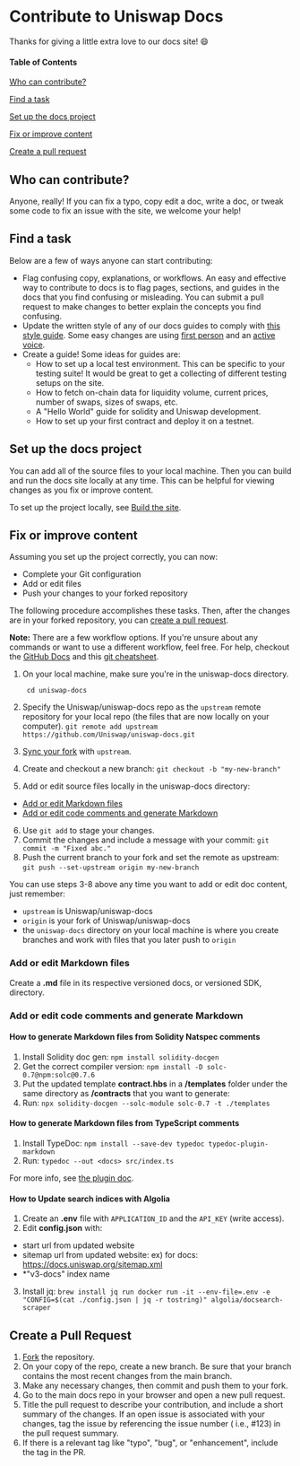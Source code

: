 # Contribute to Uniswap Docs

Thanks for giving a little extra love to our docs site! :smile:

#### Table of Contents

[Who can contribute?](#who-can-contribute)

[Find a task](#find-a-task)

[Set up the docs project](#set-up-the-docs-project)

[Fix or improve content](#fix-or-improve-content)

[Create a pull request](#create-a-pull-request)

## Who can contribute?

Anyone, really! If you can fix a typo, copy edit a doc, write a doc, or tweak some code to fix an issue with the site, we welcome your help!

## Find a task

Below are a few of ways anyone can start contributing:

* Flag confusing copy, explanations, or workflows. An easy and effective way to contribute to docs is to flag pages, sections, and guides in the docs that you find confusing or misleading. You can submit a pull request to make changes to better explain the concepts you find confusing.
* Update the written style of any of our docs guides to comply with [this style guide](https://developers.google.com/style/). Some easy changes are using [first person](https://developers.google.com/style/person) and an [active voice](https://developers.google.com/style/voice).
* Create a guide! Some ideas for guides are:
    * How to set up a local test environment. This can be specific to your testing suite! It would be great to get a collecting of different testing setups on the site.
    * How to fetch on-chain data for liquidity volume, current prices, number of swaps, sizes of swaps, etc.
    * A "Hello World" guide for solidity and Uniswap development.
    * How to set up your first contract and deploy it on a testnet.

## Set up the docs project

You can add all of the source files to your local machine. Then you can build and run the docs site locally at any time. This can be helpful for viewing changes as you fix or improve content.

To set up the project locally, see [Build the site](https://docs.github.com/Uniswap/uniswap-docs/blob/main/README.md#build-the-site).

## Fix or improve content

Assuming you set up the project correctly, you can now:

* Complete your Git configuration
* Add or edit files
* Push your changes to your forked repository

The following procedure accomplishes these tasks. Then, after the changes are in your forked repository, you can [create a pull request](#create-a-pull-request).



**Note:** There are a few workflow options. If you're unsure about any commands or want to use a different workflow, feel free. For help, checkout the [GitHub Docs](https://docs.github.com/en) and this [git cheatsheet](https://www.atlassian.com/git/tutorials/atlassian-git-cheatsheet).

1. On your local machine, make sure you're in the uniswap-docs directory.
 
        cd uniswap-docs

2. Specify the Uniswap/uniswap-docs repo as the `upstream` remote repository for your local repo (the files that are now locally on your computer).
`git remote add upstream https://github.com/Uniswap/uniswap-docs.git` 
3. [Sync your fork](https://docs.github.com/en/github/collaborating-with-pull-requests/working-with-forks/syncing-a-fork#syncing-a-fork-from-the-command-line) with `upstream`.
4. Create and checkout a new branch:
`git checkout -b "my-new-branch"`
5. Add or edit source files locally in the uniswap-docs directory:
* [Add or edit Markdown files](#add-or-edit-markdown-files)
* [Add or edit code comments and generate Markdown](#add-or-edit-code-comments-and-generate-Markdown)
6. Use `git add` to stage your changes.
7. Commit the changes and include a message with your commit:
`git commit -m "Fixed abc."`
8. Push the current branch to your fork and set the remote as upstream:
`git push --set-upstream origin my-new-branch`

You can use steps 3-8 above any time you want to add or edit doc content, just remember:

* `upstream` is Uniswap/uniswap-docs
* `origin` is your fork of Uniswap/uniswap-docs
* the `uniswap-docs` directory on your local machine is where you create branches and work with files that you later push to `origin`

### Add or edit Markdown files

Create a **.md** file in its respective versioned docs, or versioned SDK, directory.

### Add or edit code comments and generate Markdown

#### How to generate Markdown files from Solidity Natspec comments

1. Install Solidity doc gen:
`npm install solidity-docgen`
2. Get the correct compiler version:
`npm install -D solc-0.7@npm:solc@0.7.6`
3. Put the updated template **contract.hbs** in a **/templates** folder under the same directory as **/contracts** that you want to generate:
4. Run:
`npx solidity-docgen --solc-module solc-0.7 -t ./templates`

#### How to generate Markdown files from TypeScript comments

1. Install TypeDoc:
`npm install --save-dev typedoc typedoc-plugin-markdown`
2. Run:
`typedoc --out <docs> src/index.ts`

For more info, see [the plugin doc](https://www.npmjs.com/package/typedoc-plugin-markdown).

#### How to Update search indices with Algolia

1. Create an **.env** file with `APPLICATION_ID` and the `API_KEY` (write access).
2. Edit **config.json** with:
* start url from updated website
* sitemap url from updated website: ex) for docs: https://docs.uniswap.org/sitemap.xml
* *"v3-docs" index name
3. Install jq:
`brew install jq run docker run -it --env-file=.env -e "CONFIG=$(cat ./config.json | jq -r tostring)" algolia/docsearch-scraper`

## Create a Pull Request

1. [Fork](https://docs.github.com/en/get-started/quickstart/fork-a-repo) the repository.
2. On your copy of the repo, create a new branch. Be sure that your branch contains the most recent changes from the main branch.
3. Make any necessary changes, then commit and push them to your fork.
4. Go to the main docs repo in your browser and open a new pull request.
5. Title the pull request to describe your contribution, and include a short summary of the changes. If an open issue is associated with your changes, tag the issue by referencing the issue number ( i.e., #123) in the pull request summary.
6. If there is a relevant tag like "typo", "bug", or "enhancement", include the tag in the PR.



